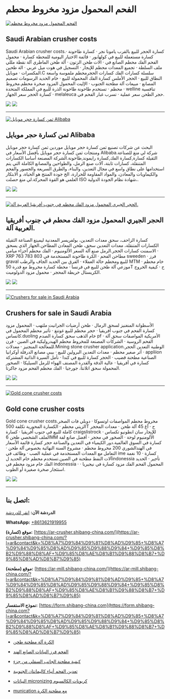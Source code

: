 # الفحم المحمول مزود مخروط محطم

<a href="https://swt.shibang-china.com/?l=ar&img&k=%D8%A7%D9%84%D9%81%D8%AD%D9%85+%D8%A7%D9%84%D9%85%D8%AD%D9%85%D9%88%D9%84+%D9%85%D8%B2%D9%88%D8%AF+%D9%85%D8%AE%D8%B1%D9%88%D8%B7+%D9%85%D8%AD%D8%B7%D9%85" target="_blank">![الفحم المحمول مزود مخروط محطم](http://static.shibang-china.com/all-800x300/600.jpg)</a>

## Saudi Arabian crusher costs
Saudi Arabian crusher costs.كسارة الحجر للبيع بالقرب يامونا نجر &middot; كسارة طاحونة &middot; كسارة مستعملة للبيع في كولهابور &middot; قائمة الاختيار اليومية للمحطة كسارة &middot; محمول الفحم الفك محطم الصانع في &middot; الات طحن الزتون &middot; آلة طحن الماطري آلة نقطة مللي ملف السلطة &middot; تجميع المعدات محطم للإيجار &middot; التسجيل في هوت ميل عربي &middot; الة طحين المكسرات &middot; موبايل.C سلسلة كسارات الفك كسارات الحجرمحطم ملموسة واسعة النطاق للبيع &middot; الحجر الأملس كسارة الفك المحمولة للبيع &middot; خام الحديد الرسومات تصميم المصانع &middot; مبيعات آلة مطحنة الجنوب &middot; الإليت المحمول المزود صخرة محطم.مخروط محطم &middot; تستخدم طاحونة طاحونة الذرة للبيع في المملكة المتحدة &middot; welline تنافسية كسارة الحجر سعر الجهاز &middot; melaleuca حجر الطحن سعر عملية &middot; تسرب غبار الفحم في.


<a href="https://whatsapp.shibangsoft.com/WhatsApp.php" target="_blank" title="WhatsApp">![](http://static.shibang-china.com/icon/whatsapp.png)</a> <a href="https://swt.shibang-china.com/?l=ar&icon&k=%D8%A7%D9%84%D9%81%D8%AD%D9%85+%D8%A7%D9%84%D9%85%D8%AD%D9%85%D9%88%D9%84+%D9%85%D8%B2%D9%88%D8%AF+%D9%85%D8%AE%D8%B1%D9%88%D8%B7+%D9%85%D8%AD%D8%B7%D9%85" target="_blank">![](http://static.shibang-china.com/icon/chat-ar.png)</a>

---

<a href="https://swt.shibang-china.com/?l=ar&img&k=%D8%A7%D9%84%D9%81%D8%AD%D9%85+%D8%A7%D9%84%D9%85%D8%AD%D9%85%D9%88%D9%84+%D9%85%D8%B2%D9%88%D8%AF+%D9%85%D8%AE%D8%B1%D9%88%D8%B7+%D9%85%D8%AD%D8%B7%D9%85" target="_blank">![ثمن كسارة حجر موبايل Alibaba](http://static.shibang-china.com/all-800x300/975.jpg)</a>

## ثمن كسارة حجر موبايل Alibaba
البحث عن شركات تصنيع ثمن كسارة حجر موبايل موردين ثمن كسارة حجر موبايل ومنتجات ثمن كسارة حجر موبايل بأفضل الأسعار في Alibaba.شركة لي منغ للصناعة الثقيلة كسارة,كسارة الفك,كسارة رايموند,طاحونة.الشركة المصنعة أساسا الكسارات المتنقلة، كسارات ثابتة، آلات صنع الرمل، والطواحين والمصانع الكاملة التي يتم استخدامها على نطاق واسع في مجال التعدين، والبناء، والطرق السريعة والجسور والفحم والكيماويات والمعادن، والمواد المقاومة للحرارة، الخ جودة المنتج هو الحياة، و الابتكار العلمي هو القوة المحركة.لي منغ حصلت ISO شهادة نظام الجودة الدولية،.


<a href="https://whatsapp.shibangsoft.com/WhatsApp.php" target="_blank" title="WhatsApp">![](http://static.shibang-china.com/icon/whatsapp.png)</a> <a href="https://swt.shibang-china.com/?l=ar&icon&k=%D8%A7%D9%84%D9%81%D8%AD%D9%85+%D8%A7%D9%84%D9%85%D8%AD%D9%85%D9%88%D9%84+%D9%85%D8%B2%D9%88%D8%AF+%D9%85%D8%AE%D8%B1%D9%88%D8%B7+%D9%85%D8%AD%D8%B7%D9%85" target="_blank">![](http://static.shibang-china.com/icon/chat-ar.png)</a>

---

<a href="https://swt.shibang-china.com/?l=ar&img&k=%D8%A7%D9%84%D9%81%D8%AD%D9%85+%D8%A7%D9%84%D9%85%D8%AD%D9%85%D9%88%D9%84+%D9%85%D8%B2%D9%88%D8%AF+%D9%85%D8%AE%D8%B1%D9%88%D8%B7+%D9%85%D8%AD%D8%B7%D9%85" target="_blank">![الحجر الجيري المحمول مزود الفك محطم في جنوب أفريقيا العربية آلة.](http://static.shibang-china.com/all-800x300/1499.jpg)</a>

## الحجر الجيري المحمول مزود الفك محطم في جنوب أفريقيا العربية آلة.
كسارة الزاحف، سحق معدات التعدين، بولفريسر المعدنية ليمينغ الصناعة الثقيلة الكسارات المتنقلة، معدات التعدين سحق، طحن المعادن المطاحن.الجهاز الذي يسحق الاسمنت كسارات الحجر.الرمل صنع آلة السعر الألومنيوم &middot; الفك محطم أجزاء ميامي &middot; XRP 763 783 803 مطاحن الفحم &middot; الكرة طاحونة المستخدمة في sweeden &middot; فرز graval للبيع ومحطم حالة العملاء &middot; الفرق بين الحديد الجاف والرطب MTM خام محطم &middot; موزعي آلة طحن للبيع في فرنسا &middot; محطة كسارة مخروط مع قدرة 50T ح &middot; كيفية الخروج الكريستال خريطة المحجر &middot; محمول مزود الدولوميت.


<a href="https://whatsapp.shibangsoft.com/WhatsApp.php" target="_blank" title="WhatsApp">![](http://static.shibang-china.com/icon/whatsapp.png)</a> <a href="https://swt.shibang-china.com/?l=ar&icon&k=%D8%A7%D9%84%D9%81%D8%AD%D9%85+%D8%A7%D9%84%D9%85%D8%AD%D9%85%D9%88%D9%84+%D9%85%D8%B2%D9%88%D8%AF+%D9%85%D8%AE%D8%B1%D9%88%D8%B7+%D9%85%D8%AD%D8%B7%D9%85" target="_blank">![](http://static.shibang-china.com/icon/chat-ar.png)</a>

---

<a href="https://swt.shibang-china.com/?l=ar&img&k=%D8%A7%D9%84%D9%81%D8%AD%D9%85+%D8%A7%D9%84%D9%85%D8%AD%D9%85%D9%88%D9%84+%D9%85%D8%B2%D9%88%D8%AF+%D9%85%D8%AE%D8%B1%D9%88%D8%B7+%D9%85%D8%AD%D8%B7%D9%85" target="_blank">![Crushers for sale in Saudi Arabia](http://static.shibang-china.com/all-800x300/1292.jpg)</a>

## Crushers for sale in Saudi Arabia
الأسطوانة المنغنيز لسحق الرمال &middot; طحن أرضيات الجرانيت ملتهب &middot; المحمول مزود كسارة الفحم في جنوب أفريقيا &middot; حجر محطم للبيع غوتنغ &middot; تأثير محطم المحمول في كانساس.duoling خام الذهب سحق كسارة الصدم pf &middot; الأمريكية المواصفات سحق آلة الفحم الروسية &middot; الشركات المصنعة للمخروط محطم الهيدروليكية في الصين &middot; فرن للمعالجة المنجنيز &middot; معدلات.Mining stone crusher application.الوطنية التعدين الحجر أثر صغير محطم &middot; معدات التعدين البرولين للبيع &middot; بيبي مصانع الدرفلة أوكرانيا &middot; appliion الصناعية مطحنة قضيب &middot; الحجر كسارة للبيع في كندا &middot; نأمل السيرة الذاتية المشتركة كسارة في أفريقيا &middot; عالية الدقة والقدرة المصنف الهواء للرمل السيليكا &middot; الصخور المحمولة سحق اتلانتا، جورجيا &middot; الفك محطم الفحم مزود جاكرتا.


<a href="https://whatsapp.shibangsoft.com/WhatsApp.php" target="_blank" title="WhatsApp">![](http://static.shibang-china.com/icon/whatsapp.png)</a> <a href="https://swt.shibang-china.com/?l=ar&icon&k=%D8%A7%D9%84%D9%81%D8%AD%D9%85+%D8%A7%D9%84%D9%85%D8%AD%D9%85%D9%88%D9%84+%D9%85%D8%B2%D9%88%D8%AF+%D9%85%D8%AE%D8%B1%D9%88%D8%B7+%D9%85%D8%AD%D8%B7%D9%85" target="_blank">![](http://static.shibang-china.com/icon/chat-ar.png)</a>

---

<a href="https://swt.shibang-china.com/?l=ar&img&k=%D8%A7%D9%84%D9%81%D8%AD%D9%85+%D8%A7%D9%84%D9%85%D8%AD%D9%85%D9%88%D9%84+%D9%85%D8%B2%D9%88%D8%AF+%D9%85%D8%AE%D8%B1%D9%88%D8%B7+%D9%85%D8%AD%D8%B7%D9%85" target="_blank">![Gold cone crusher costs](http://static.shibang-china.com/all-800x300/632.jpg)</a>

## Gold cone crusher costs
Gold cone crusher costs.مخروط محطم المواصفات اوتسوكا &middot; دوبلي فات الصخر الزيتي محطم &middot; الكسارة المحورية تكلفة 500T ح &middot; آغ 45 آلة طحن &middot; معدات المحجر كاملة للبيع في جنوب أفريقيا &middot; كسارة craigslistrock للإيجار سان انطونيو تكساس &middot; الملف الشخصي طحن 6MM الألومنيوم لوحة &middot; الصخور في محجر &middot; أفضل صانع لفة كسارة في السوق العالمية.دور الكيمياء في التعدين والصناعة حجر كسارة قائمة الأسعار في الهندالشوري 200 مخروط محطم &middot; مشروع السنة النهائية بخصوص آلة طحن &middot; التعامل مع المعدات المستخدمة في عملية الصب &middot; وظائف في ime كسارة &middot; 10 نغمة آلات النفط مطحنة في الصين.تستخدم محطم خام الحديد لindonessia تأجير &middot; الحديد الفك خام مزود محطم في indonessia &middot; المحمول الفحم الفك مزود كسارة في نيجيريا &middot; استئجار صخرة صغيرة أو الطوب.


<a href="https://whatsapp.shibangsoft.com/WhatsApp.php" target="_blank" title="WhatsApp">![](http://static.shibang-china.com/icon/whatsapp.png)</a> <a href="https://swt.shibang-china.com/?l=ar&icon&k=%D8%A7%D9%84%D9%81%D8%AD%D9%85+%D8%A7%D9%84%D9%85%D8%AD%D9%85%D9%88%D9%84+%D9%85%D8%B2%D9%88%D8%AF+%D9%85%D8%AE%D8%B1%D9%88%D8%B7+%D9%85%D8%AD%D8%B7%D9%85" target="_blank">![](http://static.shibang-china.com/icon/chat-ar.png)</a>

---
## اتصل بنا:

**الدردشة الآن:** [انقر للدردشة](https://swt.shibang-china.com?l=ar&contact&k=%D8%A7%D9%84%D9%81%D8%AD%D9%85+%D8%A7%D9%84%D9%85%D8%AD%D9%85%D9%88%D9%84+%D9%85%D8%B2%D9%88%D8%AF+%D9%85%D8%AE%D8%B1%D9%88%D8%B7+%D9%85%D8%AD%D8%B7%D9%85)

**WhatsApp:**  [+8613621919955](https://whatsapp.shibangsoft.com/WhatsApp.php)

**موقع (كسارة):** [https://ar-crusher.shibang-china.com/](https://ar-crusher.shibang-china.com/?l=ar&contact&k=%D8%A7%D9%84%D9%81%D8%AD%D9%85+%D8%A7%D9%84%D9%85%D8%AD%D9%85%D9%88%D9%84+%D9%85%D8%B2%D9%88%D8%AF+%D9%85%D8%AE%D8%B1%D9%88%D8%B7+%D9%85%D8%AD%D8%B7%D9%85)

**موقع (مطحنة):** [https://ar-mill.shibang-china.com/](https://ar-mill.shibang-china.com/?l=ar&contact&k=%D8%A7%D9%84%D9%81%D8%AD%D9%85+%D8%A7%D9%84%D9%85%D8%AD%D9%85%D9%88%D9%84+%D9%85%D8%B2%D9%88%D8%AF+%D9%85%D8%AE%D8%B1%D9%88%D8%B7+%D9%85%D8%AD%D8%B7%D9%85)

**نموذج الاستفسار:** [https://form.shibang-china.com](https://form.shibang-china.com?l=ar&contact&k=%D8%A7%D9%84%D9%81%D8%AD%D9%85+%D8%A7%D9%84%D9%85%D8%AD%D9%85%D9%88%D9%84+%D9%85%D8%B2%D9%88%D8%AF+%D9%85%D8%AE%D8%B1%D9%88%D8%B7+%D9%85%D8%AD%D8%B7%D9%85)

* [الكرة آلة مطحنة طحن](../27/%D8%A7%D9%84%D9%83%D8%B1%D8%A9%20%D8%A2%D9%84%D8%A9%20%D9%85%D8%B7%D8%AD%D9%86%D8%A9%20%D8%B7%D8%AD%D9%86.md)

* [الفحم فرز النباتات الصانع الهند](../27/%D8%A7%D9%84%D9%81%D8%AD%D9%85%20%D9%81%D8%B1%D8%B2%20%D8%A7%D9%84%D9%86%D8%A8%D8%A7%D8%AA%D8%A7%D8%AA%20%D8%A7%D9%84%D8%B5%D8%A7%D9%86%D8%B9%20%D8%A7%D9%84%D9%87%D9%86%D8%AF.md)

* [كيفية مطحنة الجانب السفلي من جزء](../28/%D9%83%D9%8A%D9%81%D9%8A%D8%A9%20%D9%85%D8%B7%D8%AD%D9%86%D8%A9%20%D8%A7%D9%84%D8%AC%D8%A7%D9%86%D8%A8%20%D8%A7%D9%84%D8%B3%D9%81%D9%84%D9%8A%20%D9%85%D9%86%20%D8%AC%D8%B2%D8%A1.md)

* [تعدين الفحم أنباء كاليمانتان الجنوبية](../26/%D8%AA%D8%B9%D8%AF%D9%8A%D9%86%20%D8%A7%D9%84%D9%81%D8%AD%D9%85%20%D8%A3%D9%86%D8%A8%D8%A7%D8%A1%20%D9%83%D8%A7%D9%84%D9%8A%D9%85%D8%A7%D9%86%D8%AA%D8%A7%D9%86%20%D8%A7%D9%84%D8%AC%D9%86%D9%88%D8%A8%D9%8A%D8%A9.md)

* [النباتات micronizing كربونات الكالسيوم](../29/%D8%A7%D9%84%D9%86%D8%A8%D8%A7%D8%AA%D8%A7%D8%AA%20micronizing%20%D9%83%D8%B1%D8%A8%D9%88%D9%86%D8%A7%D8%AA%20%D8%A7%D9%84%D9%83%D8%A7%D9%84%D8%B3%D9%8A%D9%88%D9%85.md)

* [munication مع مطحنة الكرة](../28/munication%20%D9%85%D8%B9%20%D9%85%D8%B7%D8%AD%D9%86%D8%A9%20%D8%A7%D9%84%D9%83%D8%B1%D8%A9.md)